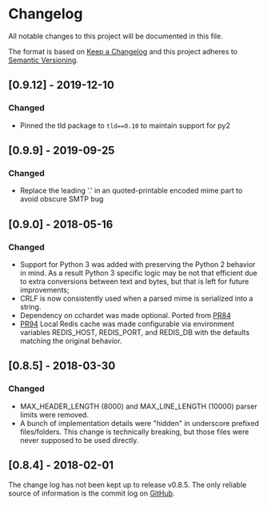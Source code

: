 # Changelog
All notable changes to this project will be documented in this file.

The format is based on [Keep a Changelog](http://keepachangelog.com/en/1.0.0/)
and this project adheres to [Semantic Versioning](http://semver.org/spec/v2.0.0.html).

## [0.9.12] - 2019-12-10
### Changed
- Pinned the tld package to `tld==0.10` to maintain support for py2

## [0.9.9] - 2019-09-25
### Changed
- Replace the leading '.' in an quoted-printable encoded mime part to avoid
  obscure SMTP bug

## [0.9.0] - 2018-05-16
### Changed
- Support for Python 3 was added with preserving the Python 2 behavior in mind.
  As a result Python 3 specific logic may be not that efficient due to extra
  conversions between text and bytes, but that is left for future improvements; 
- CRLF is now consistently used when a parsed mime is serialized into a string. 
- Dependency on cchardet was made optional. Ported from [PR84](https://github.com/mailgun/flanker/pull/84)
- [PR94](https://github.com/mailgun/flanker/pull/94) Local Redis cache was made
 configurable via environment variables REDIS_HOST, REDIS_PORT, and REDIS_DB
 with the defaults matching the original behavior.

## [0.8.5] - 2018-03-30
### Changed
- MAX_HEADER_LENGTH (8000) and MAX_LINE_LENGTH (10000) parser limits were
 removed. 
- A bunch of implementation details were "hidden" in underscore prefixed
 files/folders. This change is technically breaking, but those files were
 never supposed to be used directly. 

## [0.8.4] - 2018-02-01
The change log has not been kept up to release v0.8.5. The only reliable
 source of information is the commit log on [GitHub](https://github.com/mailgun/flanker/commits/master).
